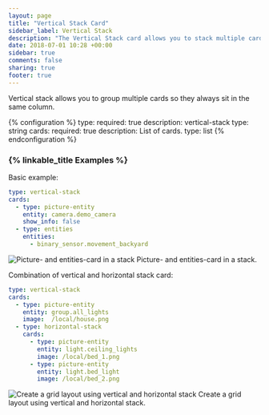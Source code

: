 ```yaml
---
layout: page
title: "Vertical Stack Card"
sidebar_label: Vertical Stack
description: "The Vertical Stack card allows you to stack multiple cards together"
date: 2018-07-01 10:28 +00:00
sidebar: true
comments: false
sharing: true
footer: true
---
```


Vertical stack allows you to group multiple cards so they always sit in the same column.

{% configuration %}
type:
  required: true
  description: vertical-stack
  type: string
cards:
  required: true
  description: List of cards.
  type: list
{% endconfiguration %}

### {% linkable_title Examples %}

Basic example:

```yaml
type: vertical-stack
cards:
  - type: picture-entity
    entity: camera.demo_camera
    show_info: false
  - type: entities
    entities:
      - binary_sensor.movement_backyard
```

<p class="img">
  <img src="/images/lovelace/lovelace_vertical-stack.png" alt="Picture- and entities-card in a stack">
  Picture- and entities-card in a stack.
</p>

Combination of vertical and horizontal stack card:

```yaml
type: vertical-stack
cards:
  - type: picture-entity
    entity: group.all_lights
    image:  /local/house.png
  - type: horizontal-stack
    cards:
      - type: picture-entity
        entity: light.ceiling_lights
        image: /local/bed_1.png
      - type: picture-entity
        entity: light.bed_light
        image: /local/bed_2.png
```

<p class="img">
  <img src="/images/lovelace/lovelace_vertical-horizontal-stack.png" alt="Create a grid layout using vertical and horizontal stack">
  Create a grid layout using vertical and horizontal stack.
</p>

